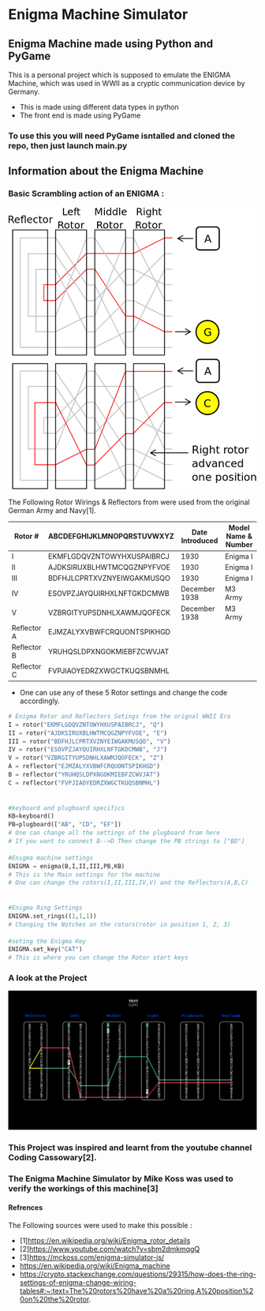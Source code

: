 # Enigma Machine Simulator

## Enigma Machine made using Python and PyGame


This is a personal project which is supposed to emulate the ENIGMA Machine, which was used in WWII as a cryptic communication device by Germany.

- This is made using different data types in python 
- The front end is made using PyGame

### To use this you will need PyGame isntalled and cloned the repo, then just launch main.py 

## Information about the Enigma Machine

### Basic Scrambling action of an ENIGMA :

![alt text](800px-Enigma-action.svg.png)


The Following Rotor Wirings & Reflectors from were used from the original German Army and Navy[1].

|Rotor #|	ABCDEFGHIJKLMNOPQRSTUVWXYZ|	Date Introduced	|Model Name & Number|
| --- | ----------- | --- | ----------- |
|I	|EKMFLGDQVZNTOWYHXUSPAIBRCJ	|1930	|Enigma I|
|II	|AJDKSIRUXBLHWTMCQGZNPYFVOE	|1930	|Enigma I|
|III	|BDFHJLCPRTXVZNYEIWGAKMUSQO	|1930	|Enigma I|
|IV	|ESOVPZJAYQUIRHXLNFTGKDCMWB	|December 1938	|M3 Army|
|V	|VZBRGITYUPSDNHLXAWMJQOFECK	|December 1938	|M3 Army|
|Reflector A	|EJMZALYXVBWFCRQUONTSPIKHGD		||
|Reflector B	|YRUHQSLDPXNGOKMIEBFZCWVJAT		||
|Reflector C	|FVPJIAOYEDRZXWGCTKUQSBNMHL||

- One can use any of these 5 Rotor settings and change the code accordingly.

```python
# Enigma Rotor and Reflectors Setings from the orignal WWII Era
I = rotor("EKMFLGDQVZNTOWYHXUSPAIBRCJ", "Q")
II = rotor("AJDKSIRUXBLHWTMCQGZNPYFVOE", "E")
III = rotor("BDFHJLCPRTXVZNYEIWGAKMUSQO", "V")
IV = rotor("ESOVPZJAYQUIRHXLNFTGKDCMWB", "J")
V = rotor("VZBRGITYUPSDNHLXAWMJQOFECK", "Z")
A = reflector("EJMZALYXVBWFCRQUONTSPIKHGD")
B = reflector("YRUHQSLDPXNGOKMIEBFZCWVJAT")
C = reflector("FVPJIAOYEDRZXWGCTKUQSBNMHL")


#keyboard and plugboard specifics
KB=keyboard()
PB=plugboard(["AB", "CD", "EF"])
# One can change all the settings of the plugboard from here 
# If you want to connect B-->D Then change the PB strings to ["BD"]

#Enigma machine settings
ENIGMA = enigma(B,I,II,III,PB,KB)
# This is the Main settings for the machine
# One can change the rotors(I,II,III,IV,V) and the Reflectors(A,B,C)


#Enigma Ring Settings
ENIGMA.set_rings((1,1,1))
# Changing the Notches on the rotors(rotor in position 1, 2, 3) 

#seting the Enigma Key
ENIGMA.set_key("CAT")
# This is where you can change the Rotor start keys
```
### A look at the Project

![alt text](<Screenshot 2024-02-24 190343.png>)
### This Project was inspired and learnt from the youtube channel Coding Cassowary[2].

### The Enigma Machine Simulator by Mike Koss was used to verify the workings of this machine[3]

#### Refrences
The Following sources were used to make this possible :
- [1]https://en.wikipedia.org/wiki/Enigma_rotor_details
- [2]https://www.youtube.com/watch?v=sbm2dmkmqgQ
- [3]https://mckoss.com/enigma-simulator-js/
- https://en.wikipedia.org/wiki/Enigma_machine
- https://crypto.stackexchange.com/questions/29315/how-does-the-ring-settings-of-enigma-change-wiring-tables#:~:text=The%20rotors%20have%20a%20ring,A%20position%20on%20the%20rotor.
